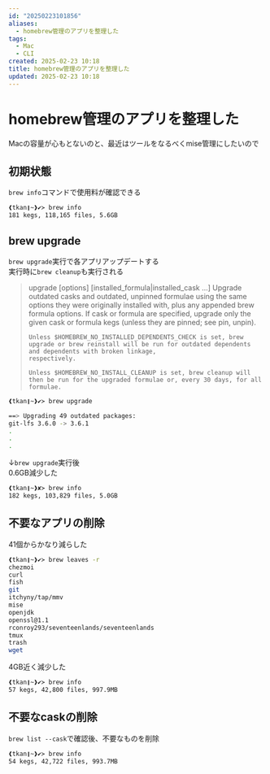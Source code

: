 ```yaml
---
id: "20250223101856"
aliases:
  - homebrew管理のアプリを整理した
tags:
  - Mac
  - CLI
created: 2025-02-23 10:18
title: homebrew管理のアプリを整理した
updated: 2025-02-23 10:18
---
```


# homebrew管理のアプリを整理した

Macの容量が心もとないのと、最近はツールをなるべくmise管理にしたいので

## 初期状態

`brew info`コマンドで使用料が確認できる

```sh
❰tkan❙~❱✔≻ brew info
181 kegs, 118,165 files, 5.6GB
```

## brew upgrade

`brew upgrade`実行で各アプリアップデートする  
実行時に`brew cleanup`も実行される

> upgrade [options] [installed_formula|installed_cask ...]
>     Upgrade outdated casks and outdated, unpinned formulae using the same options they were originally installed with, plus any appended brew formula options. If cask or
>     formula are specified, upgrade only the given cask or formula kegs (unless they are pinned; see pin, unpin).
>
>     Unless $HOMEBREW_NO_INSTALLED_DEPENDENTS_CHECK is set, brew upgrade or brew reinstall will be run for outdated dependents and dependents with broken linkage,
>     respectively.
>
>     Unless $HOMEBREW_NO_INSTALL_CLEANUP is set, brew cleanup will then be run for the upgraded formulae or, every 30 days, for all formulae.

```sh
❰tkan❙~❱✔≻ brew upgrade

==> Upgrading 49 outdated packages:
git-lfs 3.6.0 -> 3.6.1
.
.
.
```

↓`brew upgrade`実行後  
0.6GB減少した

```sh
❰tkan❙~❱✘≻ brew info
182 kegs, 103,829 files, 5.0GB
```

## 不要なアプリの削除

41個からかなり減らした

```sh
❰tkan❙~❱✔≻ brew leaves -r
chezmoi
curl
fish
git
itchyny/tap/mmv
mise
openjdk
openssl@1.1
rconroy293/seventeenlands/seventeenlands
tmux
trash
wget
```

4GB近く減少した

```sh
❰tkan❙~❱✔≻ brew info
57 kegs, 42,800 files, 997.9MB
```

## 不要なcaskの削除

`brew list --cask`で確認後、不要なものを削除

```sh
❰tkan❙~❱✔≻ brew info
54 kegs, 42,722 files, 993.7MB
```
